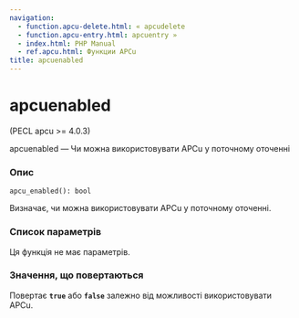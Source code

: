 ```yaml
---
navigation:
  - function.apcu-delete.html: « apcudelete
  - function.apcu-entry.html: apcuentry »
  - index.html: PHP Manual
  - ref.apcu.html: Функции APCu
title: apcuenabled
---
```

# apcuenabled

(PECL apcu >= 4.0.3)

apcuenabled — Чи можна використовувати APCu у поточному оточенні

### Опис

```methodsynopsis
apcu_enabled(): bool
```

Визначає, чи можна використовувати APCu у поточному оточенні.

### Список параметрів

Ця функція не має параметрів.

### Значення, що повертаються

Повертає **`true`** або **`false`** залежно від можливості використовувати APCu.

